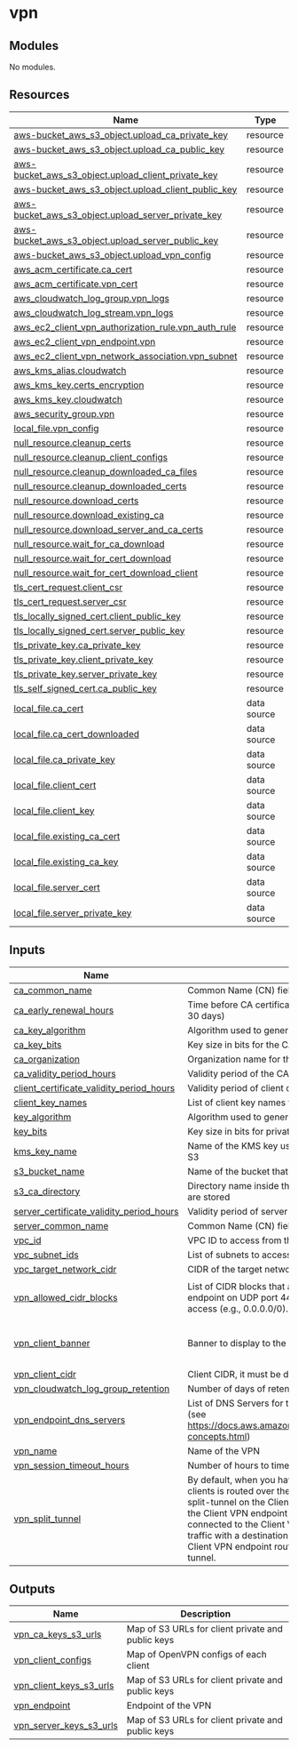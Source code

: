 # vpn

<!-- BEGIN_TF_DOCS -->
## Modules

No modules.
## Resources

| Name | Type |
|------|------|
| [aws-bucket_aws_s3_object.upload_ca_private_key](https://registry.terraform.io/providers/hashicorp/aws/latest/docs/resources/aws_s3_object) | resource |
| [aws-bucket_aws_s3_object.upload_ca_public_key](https://registry.terraform.io/providers/hashicorp/aws/latest/docs/resources/aws_s3_object) | resource |
| [aws-bucket_aws_s3_object.upload_client_private_key](https://registry.terraform.io/providers/hashicorp/aws/latest/docs/resources/aws_s3_object) | resource |
| [aws-bucket_aws_s3_object.upload_client_public_key](https://registry.terraform.io/providers/hashicorp/aws/latest/docs/resources/aws_s3_object) | resource |
| [aws-bucket_aws_s3_object.upload_server_private_key](https://registry.terraform.io/providers/hashicorp/aws/latest/docs/resources/aws_s3_object) | resource |
| [aws-bucket_aws_s3_object.upload_server_public_key](https://registry.terraform.io/providers/hashicorp/aws/latest/docs/resources/aws_s3_object) | resource |
| [aws-bucket_aws_s3_object.upload_vpn_config](https://registry.terraform.io/providers/hashicorp/aws/latest/docs/resources/aws_s3_object) | resource |
| [aws_acm_certificate.ca_cert](https://registry.terraform.io/providers/hashicorp/aws/latest/docs/resources/acm_certificate) | resource |
| [aws_acm_certificate.vpn_cert](https://registry.terraform.io/providers/hashicorp/aws/latest/docs/resources/acm_certificate) | resource |
| [aws_cloudwatch_log_group.vpn_logs](https://registry.terraform.io/providers/hashicorp/aws/latest/docs/resources/cloudwatch_log_group) | resource |
| [aws_cloudwatch_log_stream.vpn_logs](https://registry.terraform.io/providers/hashicorp/aws/latest/docs/resources/cloudwatch_log_stream) | resource |
| [aws_ec2_client_vpn_authorization_rule.vpn_auth_rule](https://registry.terraform.io/providers/hashicorp/aws/latest/docs/resources/ec2_client_vpn_authorization_rule) | resource |
| [aws_ec2_client_vpn_endpoint.vpn](https://registry.terraform.io/providers/hashicorp/aws/latest/docs/resources/ec2_client_vpn_endpoint) | resource |
| [aws_ec2_client_vpn_network_association.vpn_subnet](https://registry.terraform.io/providers/hashicorp/aws/latest/docs/resources/ec2_client_vpn_network_association) | resource |
| [aws_kms_alias.cloudwatch](https://registry.terraform.io/providers/hashicorp/aws/latest/docs/resources/kms_alias) | resource |
| [aws_kms_key.certs_encryption](https://registry.terraform.io/providers/hashicorp/aws/latest/docs/resources/kms_key) | resource |
| [aws_kms_key.cloudwatch](https://registry.terraform.io/providers/hashicorp/aws/latest/docs/resources/kms_key) | resource |
| [aws_security_group.vpn](https://registry.terraform.io/providers/hashicorp/aws/latest/docs/resources/security_group) | resource |
| [local_file.vpn_config](https://registry.terraform.io/providers/hashicorp/local/latest/docs/resources/file) | resource |
| [null_resource.cleanup_certs](https://registry.terraform.io/providers/hashicorp/null/latest/docs/resources/resource) | resource |
| [null_resource.cleanup_client_configs](https://registry.terraform.io/providers/hashicorp/null/latest/docs/resources/resource) | resource |
| [null_resource.cleanup_downloaded_ca_files](https://registry.terraform.io/providers/hashicorp/null/latest/docs/resources/resource) | resource |
| [null_resource.cleanup_downloaded_certs](https://registry.terraform.io/providers/hashicorp/null/latest/docs/resources/resource) | resource |
| [null_resource.download_certs](https://registry.terraform.io/providers/hashicorp/null/latest/docs/resources/resource) | resource |
| [null_resource.download_existing_ca](https://registry.terraform.io/providers/hashicorp/null/latest/docs/resources/resource) | resource |
| [null_resource.download_server_and_ca_certs](https://registry.terraform.io/providers/hashicorp/null/latest/docs/resources/resource) | resource |
| [null_resource.wait_for_ca_download](https://registry.terraform.io/providers/hashicorp/null/latest/docs/resources/resource) | resource |
| [null_resource.wait_for_cert_download](https://registry.terraform.io/providers/hashicorp/null/latest/docs/resources/resource) | resource |
| [null_resource.wait_for_cert_download_client](https://registry.terraform.io/providers/hashicorp/null/latest/docs/resources/resource) | resource |
| [tls_cert_request.client_csr](https://registry.terraform.io/providers/hashicorp/tls/latest/docs/resources/cert_request) | resource |
| [tls_cert_request.server_csr](https://registry.terraform.io/providers/hashicorp/tls/latest/docs/resources/cert_request) | resource |
| [tls_locally_signed_cert.client_public_key](https://registry.terraform.io/providers/hashicorp/tls/latest/docs/resources/locally_signed_cert) | resource |
| [tls_locally_signed_cert.server_public_key](https://registry.terraform.io/providers/hashicorp/tls/latest/docs/resources/locally_signed_cert) | resource |
| [tls_private_key.ca_private_key](https://registry.terraform.io/providers/hashicorp/tls/latest/docs/resources/private_key) | resource |
| [tls_private_key.client_private_key](https://registry.terraform.io/providers/hashicorp/tls/latest/docs/resources/private_key) | resource |
| [tls_private_key.server_private_key](https://registry.terraform.io/providers/hashicorp/tls/latest/docs/resources/private_key) | resource |
| [tls_self_signed_cert.ca_public_key](https://registry.terraform.io/providers/hashicorp/tls/latest/docs/resources/self_signed_cert) | resource |
| [local_file.ca_cert](https://registry.terraform.io/providers/hashicorp/local/latest/docs/data-sources/file) | data source |
| [local_file.ca_cert_downloaded](https://registry.terraform.io/providers/hashicorp/local/latest/docs/data-sources/file) | data source |
| [local_file.ca_private_key](https://registry.terraform.io/providers/hashicorp/local/latest/docs/data-sources/file) | data source |
| [local_file.client_cert](https://registry.terraform.io/providers/hashicorp/local/latest/docs/data-sources/file) | data source |
| [local_file.client_key](https://registry.terraform.io/providers/hashicorp/local/latest/docs/data-sources/file) | data source |
| [local_file.existing_ca_cert](https://registry.terraform.io/providers/hashicorp/local/latest/docs/data-sources/file) | data source |
| [local_file.existing_ca_key](https://registry.terraform.io/providers/hashicorp/local/latest/docs/data-sources/file) | data source |
| [local_file.server_cert](https://registry.terraform.io/providers/hashicorp/local/latest/docs/data-sources/file) | data source |
| [local_file.server_private_key](https://registry.terraform.io/providers/hashicorp/local/latest/docs/data-sources/file) | data source |
## Inputs

| Name | Description | Type | Default | Required |
|------|-------------|------|---------|:--------:|
| <a name="input_ca_common_name"></a> [ca\_common\_name](#input\_ca\_common\_name) | Common Name (CN) field for the CA certificate | `string` | `"common.local"` | no |
| <a name="input_ca_early_renewal_hours"></a> [ca\_early\_renewal\_hours](#input\_ca\_early\_renewal\_hours) | Time before CA certificate expiration to renew it, in hours (default: 30 days) | `number` | `720` | no |
| <a name="input_ca_key_algorithm"></a> [ca\_key\_algorithm](#input\_ca\_key\_algorithm) | Algorithm used to generate the CA private key | `string` | `"RSA"` | no |
| <a name="input_ca_key_bits"></a> [ca\_key\_bits](#input\_ca\_key\_bits) | Key size in bits for the CA private key | `number` | `4096` | no |
| <a name="input_ca_organization"></a> [ca\_organization](#input\_ca\_organization) | Organization name for the CA certificate | `string` | `"Organization CA VPN"` | no |
| <a name="input_ca_validity_period_hours"></a> [ca\_validity\_period\_hours](#input\_ca\_validity\_period\_hours) | Validity period of the CA certificate in hours (default: 10 years) | `number` | `87600` | no |
| <a name="input_client_certificate_validity_period_hours"></a> [client\_certificate\_validity\_period\_hours](#input\_client\_certificate\_validity\_period\_hours) | Validity period of client certificates in hours (default: 1 year) | `number` | `8760` | no |
| <a name="input_client_key_names"></a> [client\_key\_names](#input\_client\_key\_names) | List of client key names to generate certificates for | `list(string)` | n/a | yes |
| <a name="input_key_algorithm"></a> [key\_algorithm](#input\_key\_algorithm) | Algorithm used to generate private keys (client, server) | `string` | `"RSA"` | no |
| <a name="input_key_bits"></a> [key\_bits](#input\_key\_bits) | Key size in bits for private keys (client, server) | `number` | `4096` | no |
| <a name="input_kms_key_name"></a> [kms\_key\_name](#input\_kms\_key\_name) | Name of the KMS key used for encrypting certificates and keys in S3 | `string` | `"vpn-certs-kms-key"` | no |
| <a name="input_s3_bucket_name"></a> [s3\_bucket\_name](#input\_s3\_bucket\_name) | Name of the bucket that stores the certificates and keys | `string` | n/a | yes |
| <a name="input_s3_ca_directory"></a> [s3\_ca\_directory](#input\_s3\_ca\_directory) | Directory name inside the S3 bucket where CA and certificates are stored | `string` | `"my-ca"` | no |
| <a name="input_server_certificate_validity_period_hours"></a> [server\_certificate\_validity\_period\_hours](#input\_server\_certificate\_validity\_period\_hours) | Validity period of server certificates in hours (default: 1 year) | `number` | `8760` | no |
| <a name="input_server_common_name"></a> [server\_common\_name](#input\_server\_common\_name) | Common Name (CN) field for the server certificate | `string` | `"server.common.local"` | no |
| <a name="input_vpc_id"></a> [vpc\_id](#input\_vpc\_id) | VPC ID to access from the VPN | `string` | n/a | yes |
| <a name="input_vpc_subnet_ids"></a> [vpc\_subnet\_ids](#input\_vpc\_subnet\_ids) | List of subnets to access | `set(string)` | n/a | yes |
| <a name="input_vpc_target_network_cidr"></a> [vpc\_target\_network\_cidr](#input\_vpc\_target\_network\_cidr) | CIDR of the target network to access | `string` | n/a | yes |
| <a name="input_vpn_allowed_cidr_blocks"></a> [vpn\_allowed\_cidr\_blocks](#input\_vpn\_allowed\_cidr\_blocks) | List of CIDR blocks that are allowed to access the Client VPN endpoint on UDP port 443. Use caution when allowing wide access (e.g., 0.0.0.0/0). | `list(string)` | <pre>[<br/>  "0.0.0.0/0"<br/>]</pre> | no |
| <a name="input_vpn_client_banner"></a> [vpn\_client\_banner](#input\_vpn\_client\_banner) | Banner to display to the users of the VPN | `string` | `"This VPN is for authorized users only. All activities may be monitored and recorded."` | no |
| <a name="input_vpn_client_cidr"></a> [vpn\_client\_cidr](#input\_vpn\_client\_cidr) | Client CIDR, it must be different from the primary VPC CIDR | `string` | `"172.0.0.0/22"` | no |
| <a name="input_vpn_cloudwatch_log_group_retention"></a> [vpn\_cloudwatch\_log\_group\_retention](#input\_vpn\_cloudwatch\_log\_group\_retention) | Number of days of retention to keep vpn logs | `number` | `365` | no |
| <a name="input_vpn_endpoint_dns_servers"></a> [vpn\_endpoint\_dns\_servers](#input\_vpn\_endpoint\_dns\_servers) | List of DNS Servers for the VPN, defaults on the one of the VPC (see https://docs.aws.amazon.com/vpc/latest/userguide/AmazonDNS-concepts.html) | `list(string)` | <pre>[<br/>  "169.254.169.253"<br/>]</pre> | no |
| <a name="input_vpn_name"></a> [vpn\_name](#input\_vpn\_name) | Name of the VPN | `string` | n/a | yes |
| <a name="input_vpn_session_timeout_hours"></a> [vpn\_session\_timeout\_hours](#input\_vpn\_session\_timeout\_hours) | Number of hours to timeout a session of the VPN connection | `number` | `8` | no |
| <a name="input_vpn_split_tunnel"></a> [vpn\_split\_tunnel](#input\_vpn\_split\_tunnel) | By default, when you have a Client VPN endpoint, all traffic from clients is routed over the Client VPN tunnel. When you enable split-tunnel on the Client VPN endpoint, we push the routes on the Client VPN endpoint route table to the device that is connected to the Client VPN endpoint. This ensures that only traffic with a destination to the network matching a route from the Client VPN endpoint route table is routed over the Client VPN tunnel. | `bool` | `false` | no |
## Outputs

| Name | Description |
|------|-------------|
| <a name="output_vpn_ca_keys_s3_urls"></a> [vpn\_ca\_keys\_s3\_urls](#output\_vpn\_ca\_keys\_s3\_urls) | Map of S3 URLs for client private and public keys |
| <a name="output_vpn_client_configs"></a> [vpn\_client\_configs](#output\_vpn\_client\_configs) | Map of OpenVPN configs of each client |
| <a name="output_vpn_client_keys_s3_urls"></a> [vpn\_client\_keys\_s3\_urls](#output\_vpn\_client\_keys\_s3\_urls) | Map of S3 URLs for client private and public keys |
| <a name="output_vpn_endpoint"></a> [vpn\_endpoint](#output\_vpn\_endpoint) | Endpoint of the VPN |
| <a name="output_vpn_server_keys_s3_urls"></a> [vpn\_server\_keys\_s3\_urls](#output\_vpn\_server\_keys\_s3\_urls) | Map of S3 URLs for client private and public keys |
<!-- END_TF_DOCS -->
